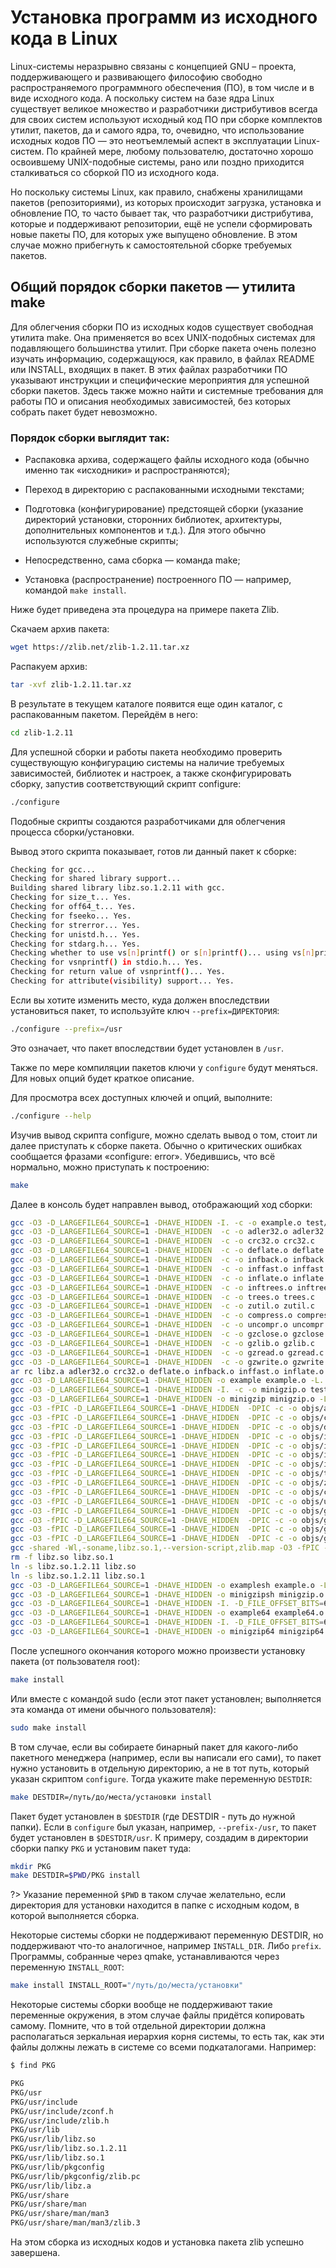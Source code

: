 # Установка программ из исходного кода в Linux

Linux-системы неразрывно связаны с концепцией GNU – проекта, поддерживающего и развивающего философию свободно распространяемого программного обеспечения (ПО), в том числе и в виде исходного кода. А поскольку систем на базе ядра Linux существует великое множество и разработчики дистрибутивов всегда для своих систем используют исходный код ПО при сборке комплектов утилит, пакетов, да и самого ядра, то, очевидно, что использование исходных кодов ПО — это неотъемлемый аспект в эксплуатации Linux-систем. По крайней мере, любому пользователю, достаточно хорошо освоившему UNIX-подобные системы, рано или поздно приходится сталкиваться со сборкой ПО из исходного кода.

Но поскольку системы Linux, как правило, снабжены хранилищами пакетов (репозиториями), из которых происходит загрузка, установка и обновление ПО, то часто бывает так, что разработчики дистрибутива, которые и поддерживают репозитории, ещё не успели сформировать новые пакеты ПО, для которых уже выпущено обновление. В этом случае можно прибегнуть к самостоятельной сборке требуемых пакетов.

## Общий порядок сборки пакетов — утилита make

Для облегчения сборки ПО из исходных кодов существует свободная утилита make. Она применяется во всех UNIX-подобных системах для подавляющего большинства утилит. При сборке пакета очень полезно изучать информацию, содержащуюся, как правило, в файлах README или INSTALL, входящих в пакет. В этих файлах разработчики ПО указывают инструкции и специфические мероприятия для успешной сборки пакетов. Здесь также можно найти и системные требования для работы ПО и описания необходимых зависимостей, без которых собрать пакет будет невозможно.

### Порядок сборки выглядит так:

- Распаковка архива, содержащего файлы исходного кода (обычно именно так «исходники» и распространяются);

- Переход в директорию с распакованными исходными текстами;

- Подготовка (конфигурирование) предстоящей сборки (указание директорий установки, сторонних библиотек, архитектуры, дополнительных компонентов и т.д.). Для этого обычно используются служебные скрипты;

- Непосредственно, сама сборка — команда make;

- Установка (распространение) построенного ПО — например, командой `make install`.

Ниже будет приведена эта процедура на примере пакета Zlib.

Скачаем архив пакета:

```bash
wget https://zlib.net/zlib-1.2.11.tar.xz
```

Распакуем архив:

```bash
tar -xvf zlib-1.2.11.tar.xz
```

В результате в текущем каталоге появится еще один каталог, с распакованным пакетом. Перейдём в него:

```bash
cd zlib-1.2.11
```

Для успешной сборки и работы пакета необходимо проверить существующую конфигурацию системы на наличие требуемых зависимостей, библиотек и настроек, а также сконфигурировать сборку, запустив соответствующий скрипт configure:

```bash
./configure
```

Подобные скрипты создаются разработчиками для облегчения процесса сборки/установки.

Вывод этого скрипта показывает, готов ли данный пакет к сборке:

```bash
Checking for gcc...
Checking for shared library support...
Building shared library libz.so.1.2.11 with gcc.
Checking for size_t... Yes.
Checking for off64_t... Yes.
Checking for fseeko... Yes.
Checking for strerror... Yes.
Checking for unistd.h... Yes.
Checking for stdarg.h... Yes.
Checking whether to use vs[n]printf() or s[n]printf()... using vs[n]printf().
Checking for vsnprintf() in stdio.h... Yes.
Checking for return value of vsnprintf()... Yes.
Checking for attribute(visibility) support... Yes.
```

Если вы хотите изменить место, куда должен впоследствии установиться пакет, то используйте ключ `--prefix=ДИРЕКТОРИЯ`:

```bash
./configure --prefix=/usr
```

Это означает, что пакет впоследствии будет установлен в `/usr`.

Также по мере компиляции пакетов ключи у `configure` будут меняться. Для новых опций будет краткое описание.

Для просмотра всех доступных ключей и опций, выполните:

```bash
./configure --help
```

Изучив вывод скрипта configure, можно сделать вывод о том, стоит ли далее приступать к сборке пакета. Обычно о критических ошибках сообщается фразами «configure: error». Убедившись, что всё нормально, можно приступать к построению:

```bash
make
```

Далее в консоль будет направлен вывод, отображающий ход сборки:

```bash
gcc -O3 -D_LARGEFILE64_SOURCE=1 -DHAVE_HIDDEN -I. -c -o example.o test/example.c
gcc -O3 -D_LARGEFILE64_SOURCE=1 -DHAVE_HIDDEN  -c -o adler32.o adler32.c
gcc -O3 -D_LARGEFILE64_SOURCE=1 -DHAVE_HIDDEN  -c -o crc32.o crc32.c
gcc -O3 -D_LARGEFILE64_SOURCE=1 -DHAVE_HIDDEN  -c -o deflate.o deflate.c
gcc -O3 -D_LARGEFILE64_SOURCE=1 -DHAVE_HIDDEN  -c -o infback.o infback.c
gcc -O3 -D_LARGEFILE64_SOURCE=1 -DHAVE_HIDDEN  -c -o inffast.o inffast.c
gcc -O3 -D_LARGEFILE64_SOURCE=1 -DHAVE_HIDDEN  -c -o inflate.o inflate.c
gcc -O3 -D_LARGEFILE64_SOURCE=1 -DHAVE_HIDDEN  -c -o inftrees.o inftrees.c
gcc -O3 -D_LARGEFILE64_SOURCE=1 -DHAVE_HIDDEN  -c -o trees.o trees.c
gcc -O3 -D_LARGEFILE64_SOURCE=1 -DHAVE_HIDDEN  -c -o zutil.o zutil.c
gcc -O3 -D_LARGEFILE64_SOURCE=1 -DHAVE_HIDDEN  -c -o compress.o compress.c
gcc -O3 -D_LARGEFILE64_SOURCE=1 -DHAVE_HIDDEN  -c -o uncompr.o uncompr.c
gcc -O3 -D_LARGEFILE64_SOURCE=1 -DHAVE_HIDDEN  -c -o gzclose.o gzclose.c
gcc -O3 -D_LARGEFILE64_SOURCE=1 -DHAVE_HIDDEN  -c -o gzlib.o gzlib.c
gcc -O3 -D_LARGEFILE64_SOURCE=1 -DHAVE_HIDDEN  -c -o gzread.o gzread.c
gcc -O3 -D_LARGEFILE64_SOURCE=1 -DHAVE_HIDDEN  -c -o gzwrite.o gzwrite.c
ar rc libz.a adler32.o crc32.o deflate.o infback.o inffast.o inflate.o inftrees.o trees.o zutil.o compress.o uncompr.o gzclose.o gzlib.o gzread.o gzwrite.o
gcc -O3 -D_LARGEFILE64_SOURCE=1 -DHAVE_HIDDEN -o example example.o -L. libz.a
gcc -O3 -D_LARGEFILE64_SOURCE=1 -DHAVE_HIDDEN -I. -c -o minigzip.o test/minigzip.c
gcc -O3 -D_LARGEFILE64_SOURCE=1 -DHAVE_HIDDEN -o minigzip minigzip.o -L. libz.a
gcc -O3 -fPIC -D_LARGEFILE64_SOURCE=1 -DHAVE_HIDDEN  -DPIC -c -o objs/adler32.o adler32.c
gcc -O3 -fPIC -D_LARGEFILE64_SOURCE=1 -DHAVE_HIDDEN  -DPIC -c -o objs/crc32.o crc32.c
gcc -O3 -fPIC -D_LARGEFILE64_SOURCE=1 -DHAVE_HIDDEN  -DPIC -c -o objs/deflate.o deflate.c
gcc -O3 -fPIC -D_LARGEFILE64_SOURCE=1 -DHAVE_HIDDEN  -DPIC -c -o objs/infback.o infback.c
gcc -O3 -fPIC -D_LARGEFILE64_SOURCE=1 -DHAVE_HIDDEN  -DPIC -c -o objs/inffast.o inffast.c
gcc -O3 -fPIC -D_LARGEFILE64_SOURCE=1 -DHAVE_HIDDEN  -DPIC -c -o objs/inflate.o inflate.c
gcc -O3 -fPIC -D_LARGEFILE64_SOURCE=1 -DHAVE_HIDDEN  -DPIC -c -o objs/inftrees.o inftrees.c
gcc -O3 -fPIC -D_LARGEFILE64_SOURCE=1 -DHAVE_HIDDEN  -DPIC -c -o objs/trees.o trees.c
gcc -O3 -fPIC -D_LARGEFILE64_SOURCE=1 -DHAVE_HIDDEN  -DPIC -c -o objs/zutil.o zutil.c
gcc -O3 -fPIC -D_LARGEFILE64_SOURCE=1 -DHAVE_HIDDEN  -DPIC -c -o objs/compress.o compress.c
gcc -O3 -fPIC -D_LARGEFILE64_SOURCE=1 -DHAVE_HIDDEN  -DPIC -c -o objs/uncompr.o uncompr.c
gcc -O3 -fPIC -D_LARGEFILE64_SOURCE=1 -DHAVE_HIDDEN  -DPIC -c -o objs/gzclose.o gzclose.c
gcc -O3 -fPIC -D_LARGEFILE64_SOURCE=1 -DHAVE_HIDDEN  -DPIC -c -o objs/gzlib.o gzlib.c
gcc -O3 -fPIC -D_LARGEFILE64_SOURCE=1 -DHAVE_HIDDEN  -DPIC -c -o objs/gzread.o gzread.c
gcc -O3 -fPIC -D_LARGEFILE64_SOURCE=1 -DHAVE_HIDDEN  -DPIC -c -o objs/gzwrite.o gzwrite.c
gcc -shared -Wl,-soname,libz.so.1,--version-script,zlib.map -O3 -fPIC -D_LARGEFILE64_SOURCE=1 -DHAVE_HIDDEN -o libz.so.1.2.11 adler32.lo crc32.lo deflate.lo infback.lo inffast.lo inflate.lo inftrees.lo trees.lo zutil.lo compress.lo uncompr.lo gzclose.lo gzlib.lo gzread.lo gzwrite.lo  -lc
rm -f libz.so libz.so.1
ln -s libz.so.1.2.11 libz.so
ln -s libz.so.1.2.11 libz.so.1
gcc -O3 -D_LARGEFILE64_SOURCE=1 -DHAVE_HIDDEN -o examplesh example.o -L. libz.so.1.2.11
gcc -O3 -D_LARGEFILE64_SOURCE=1 -DHAVE_HIDDEN -o minigzipsh minigzip.o -L. libz.so.1.2.11
gcc -O3 -D_LARGEFILE64_SOURCE=1 -DHAVE_HIDDEN -I. -D_FILE_OFFSET_BITS=64 -c -o example64.o test/example.c
gcc -O3 -D_LARGEFILE64_SOURCE=1 -DHAVE_HIDDEN -o example64 example64.o -L. libz.a
gcc -O3 -D_LARGEFILE64_SOURCE=1 -DHAVE_HIDDEN -I. -D_FILE_OFFSET_BITS=64 -c -o minigzip64.o test/minigzip.c
gcc -O3 -D_LARGEFILE64_SOURCE=1 -DHAVE_HIDDEN -o minigzip64 minigzip64.o -L. libz.a
```

После успешного окончания которого можно произвести установку пакета (от пользователя root):

```bash
make install
```

Или вместе с командой sudo (если этот пакет установлен; выполняется эта команда от имени обычного пользователя):

```bash
sudo make install
```

В том случае, если вы собираете бинарный пакет для какого-либо пакетного менеджера (например, если вы написали его сами), то пакет нужно установить в отдельную директорию, а не в тот путь, который указан скриптом `configure`. Тогда укажите make переменную `DESTDIR`:

```bash
make DESTDIR=/путь/до/места/установки install
```

Пакет будет установлен в `$DESTDIR` (где DESTDIR - путь до нужной папки). Если в `configure` был указан, например, `--prefix-/usr`, то пакет будет установлен в `$DESTDIR/usr`. К примеру, создадим в директории сборки папку `PKG` и установим пакет туда:

```bash
mkdir PKG
make DESTDIR=$PWD/PKG install
```

?> Указание переменной `$PWD` в таком случае желательно, если директория для установки находится в папке с исходным кодом, в которой выполняется сборка.

Некоторые системы сборки не поддерживают переменную DESTDIR, но поддерживают что-то аналогичное, например `INSTALL_DIR`. Либо `prefix`. Программы, собранные через qmake, устанавливаются через переменную `INSTALL_ROOT`:

```bash
make install INSTALL_ROOT="/путь/до/места/установки"
```

Некоторые системы сборки вообще не поддерживают такие переменные окружения, в этом случае файлы придётся копировать самому. Помните, что в той отдельной директории должна располагаться зеркальная иерархия корня системы, то есть так, как эти файлы должны лежать в системе со всеми подкаталогами. Например:

```bash
$ find PKG

PKG
PKG/usr
PKG/usr/include
PKG/usr/include/zconf.h
PKG/usr/include/zlib.h
PKG/usr/lib
PKG/usr/lib/libz.so
PKG/usr/lib/libz.so.1.2.11
PKG/usr/lib/libz.so.1
PKG/usr/lib/pkgconfig
PKG/usr/lib/pkgconfig/zlib.pc
PKG/usr/lib/libz.a
PKG/usr/share
PKG/usr/share/man
PKG/usr/share/man/man3
PKG/usr/share/man/man3/zlib.3
```

На этом сборка из исходных кодов и установка пакета zlib успешно завершена.

